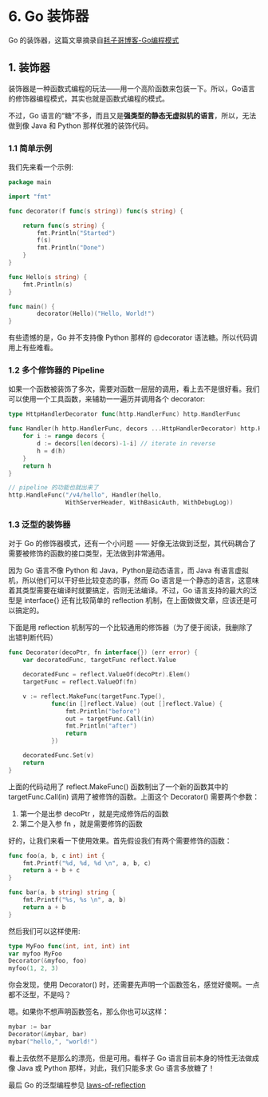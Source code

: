 # 6. Go 装饰器

Go 的装饰器，这篇文章摘录自[耗子哥博客-Go编程模式](https://coolshell.cn/articles/17929.html)

<!-- more -->

## 1. 装饰器
装饰器是一种函数式编程的玩法——用一个高阶函数来包装一下。所以，Go语言的修饰器编程模式，其实也就是函数式编程的模式。

不过，Go 语言的“糖”不多，而且又是**强类型的静态无虚拟机的语言**，所以，无法做到像 Java 和 Python 那样优雅的装饰代码。

### 1.1 简单示例
我们先来看一个示例:

```go
package main

import "fmt"

func decorator(f func(s string)) func(s string) {

    return func(s string) {
        fmt.Println("Started")
        f(s)
        fmt.Println("Done")
    }
}

func Hello(s string) {
    fmt.Println(s)
}

func main() {
        decorator(Hello)("Hello, World!")
}
```

有些遗憾的是，Go 并不支持像 Python 那样的 @decorator 语法糖。所以代码调用上有些难看。

### 1.2 多个修饰器的 Pipeline
如果一个函数被装饰了多次，需要对函数一层层的调用，看上去不是很好看。我们可以使用一个工具函数，来辅助一一遍历并调用各个 decorator:

```go
type HttpHandlerDecorator func(http.HandlerFunc) http.HandlerFunc

func Handler(h http.HandlerFunc, decors ...HttpHandlerDecorator) http.HandlerFunc {
    for i := range decors {
        d := decors[len(decors)-1-i] // iterate in reverse
        h = d(h)
    }
    return h
}

// pipeline 的功能也就出来了
http.HandleFunc("/v4/hello", Handler(hello,
                WithServerHeader, WithBasicAuth, WithDebugLog))
```

### 1.3 泛型的装饰器
对于 Go 的修饰器模式，还有一个小问题 —— 好像无法做到泛型，其代码耦合了需要被修饰的函数的接口类型，无法做到非常通用。

因为 Go 语言不像 Python 和 Java，Python是动态语言，而 Java 有语言虚拟机，所以他们可以干好些比较变态的事，然而 Go 语言是一个静态的语言，这意味着其类型需要在编译时就要搞定，否则无法编译。不过，Go 语言支持的最大的泛型是 interface{} 还有比较简单的 reflection 机制，在上面做做文章，应该还是可以搞定的。

下面是用 reflection 机制写的一个比较通用的修饰器（为了便于阅读，我删除了出错判断代码）

```go
func Decorator(decoPtr, fn interface{}) (err error) {
    var decoratedFunc, targetFunc reflect.Value

    decoratedFunc = reflect.ValueOf(decoPtr).Elem()
    targetFunc = reflect.ValueOf(fn)

    v := reflect.MakeFunc(targetFunc.Type(),
            func(in []reflect.Value) (out []reflect.Value) {
                fmt.Println("before")
                out = targetFunc.Call(in)
                fmt.Println("after")
                return
            })

    decoratedFunc.Set(v)
    return
}
```
上面的代码动用了 reflect.MakeFunc() 函数制出了一个新的函数其中的 targetFunc.Call(in) 调用了被修饰的函数。上面这个 Decorator() 需要两个参数：
1. 第一个是出参 decoPtr ，就是完成修饰后的函数
2. 第二个是入参 fn ，就是需要修饰的函数


好的，让我们来看一下使用效果。首先假设我们有两个需要修饰的函数：

```go
func foo(a, b, c int) int {
    fmt.Printf("%d, %d, %d \n", a, b, c)
    return a + b + c
}

func bar(a, b string) string {
    fmt.Printf("%s, %s \n", a, b)
    return a + b
}
```

然后我们可以这样使用:

```go
type MyFoo func(int, int, int) int
var myfoo MyFoo
Decorator(&myfoo, foo)
myfoo(1, 2, 3)
```

你会发现，使用 Decorator() 时，还需要先声明一个函数签名，感觉好傻啊。一点都不泛型，不是吗？

嗯。如果你不想声明函数签名，那么你也可以这样：

```go
mybar := bar
Decorator(&mybar, bar)
mybar("hello,", "world!")
```

看上去依然不是那么的漂亮，但是可用。看样子 Go 语言目前本身的特性无法做成像 Java 或 Python 那样，对此，我们只能多求 Go 语言多放糖了！

最后 Go 的泛型编程参见 [laws-of-reflection](https://blog.golang.org/laws-of-reflection)

